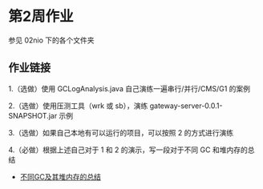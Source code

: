 # 第2周作业
参见 02nio 下的各个文件夹

## 作业链接
1.（选做）使用 GCLogAnalysis.java 自己演练一遍串行/并行/CMS/G1 的案例

2.（选做）使用压测工具（wrk 或 sb），演练 gateway-server-0.0.1-SNAPSHOT.jar 示例

3.（选做）如果自己本地有可以运行的项目，可以按照 2 的方式进行演练

4.（必做）根据上述自己对于 1 和 2 的演示，写一段对于不同 GC 和堆内存的总结
  - [不同GC及其堆内存的总结](https://github.com/junyangwei/java-problem-sets/blob/main/02nio/problem_set_4/%E4%B8%8D%E5%90%8C%20GC%20%E5%8F%8A%E5%85%B6%E5%A0%86%E5%86%85%E5%AD%98%E6%80%BB%E7%BB%93.md)
